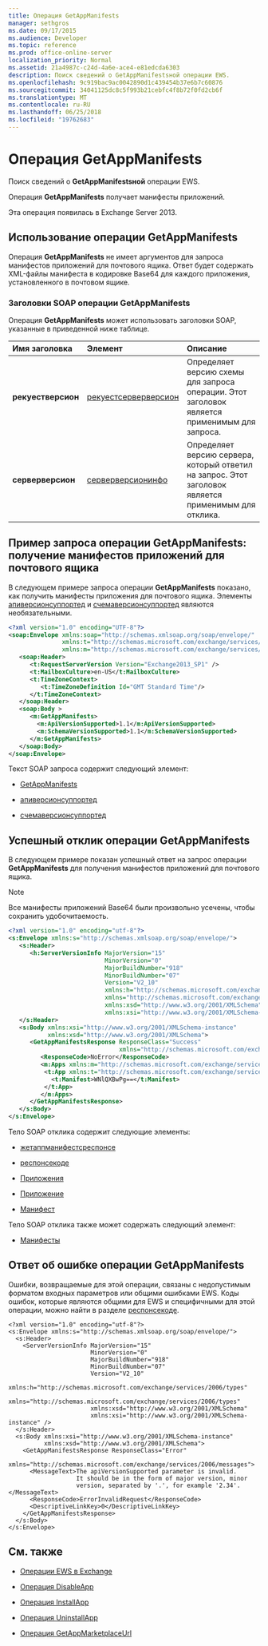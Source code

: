 ```yaml
---
title: Операция GetAppManifests
manager: sethgros
ms.date: 09/17/2015
ms.audience: Developer
ms.topic: reference
ms.prod: office-online-server
localization_priority: Normal
ms.assetid: 21a4987c-c24d-4a6e-ace4-e81edcda6303
description: Поиск сведений о GetAppManifestsной операции EWS.
ms.openlocfilehash: 9c919bac9ac0042890d1c439454b37e6b7c60876
ms.sourcegitcommit: 34041125dc8c5f993b21cebfc4f8b72f0fd2cb6f
ms.translationtype: MT
ms.contentlocale: ru-RU
ms.lasthandoff: 06/25/2018
ms.locfileid: "19762683"
---
```

# <a name="getappmanifests-operation"></a>Операция GetAppManifests

Поиск сведений о **GetAppManifestsной** операции EWS. 
  
Операция **GetAppManifests** получает манифесты приложений. 
  
Эта операция появилась в Exchange Server 2013.
  
## <a name="using-the-getappmanifests-operation"></a>Использование операции GetAppManifests

Операция **GetAppManifests** не имеет аргументов для запроса манифестов приложений для почтового ящика. Ответ будет содержать XML-файлы манифеста в кодировке Base64 для каждого приложения, установленного в почтовом ящике. 
  
### <a name="getappmanifests-operation-soap-headers"></a>Заголовки SOAP операции GetAppManifests

Операция **GetAppManifests** может использовать заголовки SOAP, указанные в приведенной ниже таблице. 
  
|**Имя заголовка**|**Элемент**|**Описание**|
|:-----|:-----|:-----|
|**рекуестверсион** <br/> |[рекуестсерверверсион](requestserverversion.md) <br/> |Определяет версию схемы для запроса операции. Этот заголовок является применимым для запроса.  <br/> |
|**серверверсион** <br/> |[серверверсионинфо](serverversioninfo.md) <br/> |Определяет версию сервера, который ответил на запрос. Этот заголовок является применимым для отклика.  <br/> |
   
## <a name="getappmanifests-operation-request-example-get-the-app-manifests-for-a-mailbox"></a>Пример запроса операции GetAppManifests: получение манифестов приложений для почтового ящика

В следующем примере запроса операции **GetAppManifests** показано, как получить манифесты приложения для почтового ящика. Элементы [апиверсионсуппортед](apiversionsupported.md) и [счемаверсионсуппортед](schemaversionsupported.md) являются необязательными. 
  
```XML
<?xml version="1.0" encoding="UTF-8"?>
<soap:Envelope xmlns:soap="http://schemas.xmlsoap.org/soap/envelope/"
               xmlns:t="http://schemas.microsoft.com/exchange/services/2006/types"
               xmlns:m="http://schemas.microsoft.com/exchange/services/2006/messages">
   <soap:Header>
      <t:RequestServerVersion Version="Exchange2013_SP1" />
      <t:MailboxCulture>en-US</t:MailboxCulture>
      <t:TimeZoneContext>
         <t:TimeZoneDefinition Id="GMT Standard Time"/>
      </t:TimeZoneContext>
   </soap:Header>
   <soap:Body >
      <m:GetAppManifests>
        <m:ApiVersionSupported>1.1</m:ApiVersionSupported>
        <m:SchemaVersionSupported>1.1</m:SchemaVersionSupported>
      </m:GetAppManifests>
   </soap:Body>
</soap:Envelope>

```

Текст SOAP запроса содержит следующий элемент:
  
- [GetAppManifests](getappmanifests.md)
    
- [апиверсионсуппортед](apiversionsupported.md)
    
- [счемаверсионсуппортед](schemaversionsupported.md)
    
## <a name="successful-getappmanifests-operation-response"></a>Успешный отклик операции GetAppManifests

В следующем примере показан успешный ответ на запрос операции **GetAppManifests** для получения манифестов приложений для почтового ящика. 
  
> [!NOTE]
> Все манифесты приложений Base64 были произвольно усечены, чтобы сохранить удобочитаемость. 
  
```XML
<?xml version="1.0" encoding="utf-8"?>
<s:Envelope xmlns:s="http://schemas.xmlsoap.org/soap/envelope/">
   <s:Header>
      <h:ServerVersionInfo MajorVersion="15" 
                           MinorVersion="0" 
                           MajorBuildNumber="918" 
                           MinorBuildNumber="07" 
                           Version="V2_10" 
                           xmlns:h="http://schemas.microsoft.com/exchange/services/2006/types" 
                           xmlns="http://schemas.microsoft.com/exchange/services/2006/types" 
                           xmlns:xsd="http://www.w3.org/2001/XMLSchema" 
                           xmlns:xsi="http://www.w3.org/2001/XMLSchema-instance"/>
   </s:Header>
   <s:Body xmlns:xsi="http://www.w3.org/2001/XMLSchema-instance" 
           xmlns:xsd="http://www.w3.org/2001/XMLSchema">
      <GetAppManifestsResponse ResponseClass="Success" 
                               xmlns="http://schemas.microsoft.com/exchange/services/2006/messages">
         <ResponseCode>NoError</ResponseCode>
         <m:Apps xmlns:m="http://schemas.microsoft.com/exchange/services/2006/messages">
          <t:App xmlns:t="http://schemas.microsoft.com/exchange/services/2006/types">
            <t:Manifest>WNlQXBwPg==</t:Manifest>
          </t:App>
         </m:Apps>
      </GetAppManifestsResponse>
   </s:Body>
</s:Envelope>
```

Тело SOAP отклика содержит следующие элементы:
  
- [жетаппманифестсреспонсе](getappmanifestsresponse.md)
    
- [респонсекоде](responsecode.md)
    
- [Приложения](apps.md)
    
- [Приложение](app.md)
    
- [Манифест](manifest.md)
    
Тело SOAP отклика также может содержать следующий элемент:
  
- [Манифесты](manifests.md)
    
## <a name="getappmanifests-operation-error-response"></a>Ответ об ошибке операции GetAppManifests

Ошибки, возвращаемые для этой операции, связаны с недопустимым форматом входных параметров или общими ошибками EWS. Коды ошибок, которые являются общими для EWS и специфичными для этой операции, можно найти в разделе [респонсекоде](responsecode.md).
  
```
<?xml version="1.0" encoding="utf-8"?>
<s:Envelope xmlns:s="http://schemas.xmlsoap.org/soap/envelope/">
  <s:Header>
    <ServerVersionInfo MajorVersion="15"
                       MinorVersion="0"
                       MajorBuildNumber="918"
                       MinorBuildNumber="07"
                       Version="V2_10"
                       xmlns:h="http://schemas.microsoft.com/exchange/services/2006/types"
                       xmlns="http://schemas.microsoft.com/exchange/services/2006/types"
                       xmlns:xsd="http://www.w3.org/2001/XMLSchema"
                       xmlns:xsi="http://www.w3.org/2001/XMLSchema-instance" />
  </s:Header>
  <s:Body xmlns:xsi="http://www.w3.org/2001/XMLSchema-instance"
          xmlns:xsd="http://www.w3.org/2001/XMLSchema">
    <GetAppManifestsResponse ResponseClass="Error"
                             xmlns="http://schemas.microsoft.com/exchange/services/2006/messages">
      <MessageText>The apiVersionSupported parameter is invalid. 
                   It should be in the form of major version, minor 
                   version, separated by '.', for example '2.34'.</MessageText>
      <ResponseCode>ErrorInvalidRequest</ResponseCode>
      <DescriptiveLinkKey>0</DescriptiveLinkKey>
    </GetAppManifestsResponse>
  </s:Body>
</s:Envelope>

```

## <a name="see-also"></a>См. также

- [Операции EWS в Exchange](ews-operations-in-exchange.md)
    
- [Операция DisableApp](disableapp-operation.md)
    
- [Операция InstallApp](installapp-operation.md)
    
- [Операция UninstallApp](uninstallapp-operation.md)
    
- [Операция GetAppMarketplaceUrl](getappmarketplaceurl-operation.md)
    

